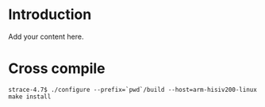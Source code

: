 # Introduction #

Add your content here.


# Cross compile #

```
strace-4.7$ ./configure --prefix=`pwd`/build --host=arm-hisiv200-linux
make install
```
